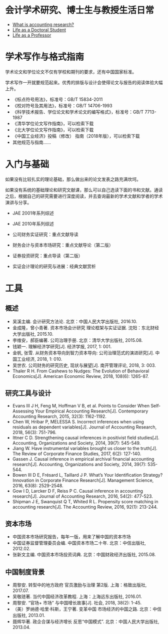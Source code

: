 # 会计学术研究、博士生与教授生活日常
- [What is accounting research?](http://www.byuaccounting.net/mediawiki/index.php?title=What_is_accounting_research%3F)
- [Life as a Doctoral Student](http://www.byuaccounting.net/mediawiki/index.php?title=Life_as_a_Doctoral_Student)
- [Life as a Professor](http://www.byuaccounting.net/mediawiki/index.php?title=Life_as_a_Professor)

# 学术写作与格式指南
学术论文和学位论文不仅有学校和期刊的要求，还有中国国家标准。

学术写作一开就要规范起来。优秀的排版与设计会使得论文与报告的阅读体验大幅上升。

- 《标点符号用法》，标准号：GB/T 15834-2011
- 《校对符号及其用法》，标准号：GB/T 14706-1993
- 《科学技术报告、学位论文和学术论文的编写格式》，标准号：GB/T 7713-1987 
- 《清华学位论文写作指南》，可以检索下载
- 《北大学位论文写作指南》，可以检索下载
- 《中国工业经济》投稿（修改） 指南（2018年版），可以检索下载
- 其他规范与指南……


# 入门与基础
如果没有比较扎实的理论基础，那么做出来的论文发表之路充满坎坷。

如果没有系统的基础理论和研究文献课，那么可以自己选读下面的书和文献。通读之后，根据自己的研究需要进行深度阅读，并去查询最新的学术文献和学者的学术演讲与分享。

- JAE 2001年系列综述
- JAE 2010年系列综述

- 公司财务实证研究：重点文献导读
- 财务会计与资本市场研究：重点文献导论（第二版）
- 证券投资研究：重点导读（第二版）
- 实证会计理论的研究与进展：经典文献赏析

# 工具

## 概述
- 吴溪主编. 会计研究方法论. 北京：中国人民大学出版社, 2016.10.
- 金成隆，曾小青著. 资本市场会计研究 理论框架与实证证据. 沈阳：东北财经大学出版社, 2015.10.
- 李维安，郝臣编著. 公司治理手册. 北京：清华大学出版社, 2015.08.
- 钱颖一. 理解经济学研究[J]. 经济学报, 2017, 1: 001.
- 金帆, 张雪. 从财务资本导向到智力资本导向: 公司治理范式的演进研究[J]. 中国工业经济, 2018, 1: 010.
- 吴世农. 公司财务的研究历史, 现状与展望[J]. 南开管理评论, 2018, 3: 003.
- Thaler R H. From Cashews to Nudges: The Evolution of Behavioral Economics[J]. American Economic Review, 2018, 108(6): 1265-87.


## 研究工具与设计
- Evans III J H, Feng M, Hoffman V B, et al. Points to Consider When Self‐Assessing Your Empirical Accounting Research[J]. Contemporary Accounting Research, 2015, 32(3): 1162-1192.
- Chen W, Hribar P, MELESSA S. Incorrect inferences when using residuals as dependent variables[J]. Journal of Accounting Research, 2018, 56(3): 751-796.
- Ittner C D. Strengthening causal inferences in positivist field studies[J]. Accounting, Organizations and Society, 2014, 39(7): 545-549.
- Jiang W. Have instrumental variables brought us closer to the truth[J]. The Review of Corporate Finance Studies, 2017, 6(2): 127-140.
- Gassen J. Causal inference in empirical archival financial accounting research[J]. Accounting, Organizations and Society, 2014, 39(7): 535-544.
- Bowen III D E, Frésard L, Taillard J P. What’s Your Identification Strategy? Innovation in Corporate Finance Research[J]. Management Science, 2016, 63(8): 2529-2548.
- Gow I D, Larcker D F, Reiss P C. Causal inference in accounting research[J]. Journal of Accounting Research, 2016, 54(2): 477-523.
- Shipman J E, Swanquist Q T, Whited R L. Propensity score matching in accounting research[J]. The Accounting Review, 2016, 92(1): 213-244.

## 资本市场

- 中国资本市场研究报告，每年一版，用来了解中国的资本市场
- 中国证券监督管理委员会编. 中国资本市场二十年. 北京：中信出版社, 2012.02. 
- 张新文主编. 中国资本市场投资词典. 北京：中国财政经济出版社, 2015.08. 

## 中国制度背景

- 周黎安. 转型中的地方政府 官员激励与治理 第2版. 上海：格致出版社, 2017.07. 
- 吴敬琏著. 当代中国经济改革教程. 上海：上海远东出版社, 2016.01.
- 周黎安. “官场+ 市场” 与中国增长故事[J]. 社会, 2018, 38(2): 1-45.
- （美）罗纳德·哈里·科斯，王宁著. 变革中国 市场经济的中国之路. 北京：中信出版社, 2013.01. 
- 聂辉华著. 政企合谋与经济增长 反思“中国模式”. 北京：中国人民大学出版社, 2013.04.
